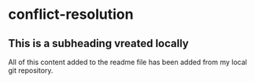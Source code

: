 # conflict-resolution
## This is a subheading vreated locally

All of this content added to the readme file has been added from my local git repository.